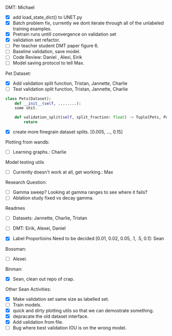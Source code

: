 DMT: Michael
 - [x] add load_state_dict() to UNET.py
 - [x] Batch problem fix, currently we dont iterate through all of the unlabeled training examples.
 - [x] Pretrain runs untill convergence on validation set
 - [x] validation set refactor.
 - [ ] Per teacher student DMT paper figure 6.
 - [ ] Baseline validation, save model.
 - [ ] Code Review: Daniel , Alexi, Eirik
 - [ ] Model saving protocol to tell Max.

Pet Dataset:
 - [x] Add validation split function, Tristan, Jannette, Charlie
 - [ ] Test validation split function, Tristan, Jannette, Charlie

```python
class Pets(Dataset):
    def __init__(self, ........):
    some shit.

    def validation_split(self, split_fraction: float) -> Tuple[Pets, Pets]:
        return

```
 - [x] create more finegrain dataset splits. [0.005, ..., 0.15]

Plotting from wandb:
 - [ ] Learning graphs.: Charlie

Model testing utils
 - [ ] Currently doesn't work at all, get working.: Max

Research Question:
 - [ ] Gamma sweep? Looking at gamma ranges to see where it fails?
 - [ ] Ablation study fixed vs decay gamma.

Readmes
 - [ ] Datasets: Jannette, Charlie, Tristan
 - [ ] DMT: Eirik, Alexei, Daniel


 - [x] Label Proportioins Need to be decided [0.01, 0.02, 0.05, .1, .5, 0.1]: Sean

Bossman:
 - [ ] Alexei.

Binman:
 - [x] Sean, clean out repo of crap.

Other Sean Activities:
 - [x] Make validation set same size as labelled set.
 - [ ] Train models.
 - [x] quick and dirty plotting utils so that we can demostrate something.
 - [x] depracate the old dataset interface.
 - [x] Add validation from file.
 - [ ] Bug where best validation IOU is on the wrong model.
